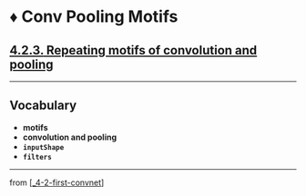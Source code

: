 # ♦️ Conv Pooling Motifs

## [**4.2.3.** Repeating motifs of convolution and pooling](https://livebook.manning.com/book/deep-learning-with-javascript/chapter-4/55)

---

## **Vocabulary**

- **motifs**
- **convolution and pooling**
- **`inputShape`**
- **`filters`**

---

from [[_4-2-first-convnet]]

[//begin]: # "Autogenerated link references for markdown compatibility"
[_4-2-first-convnet]: _4-2-first-convnet.md "♦️ First ConvNet"
[//end]: # "Autogenerated link references"
